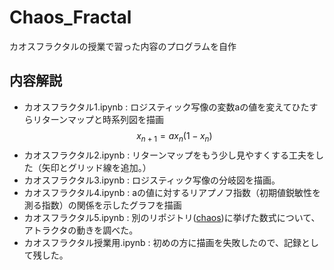 # Chaos_Fractal
カオスフラクタルの授業で習った内容のプログラムを自作


## 内容解説

* カオスフラクタル1.ipynb : ロジスティック写像の変数aの値を変えてひたすらリターンマップと時系列図を描画
$$ x_{n+1} = a x_n (1 - x_n)$$
* カオスフラクタル2.ipynb : リターンマップをもう少し見やすくする工夫をした（矢印とグリッド線を追加。）
* カオスフラクタル3.ipynb : ロジスティック写像の分岐図を描画。
* カオスフラクタル4.ipynb : aの値に対するリアプノフ指数（初期値鋭敏性を測る指数）の関係を示したグラフを描画
* カオスフラクタル5.ipynb : 別のリポジトリ(<a href="https://github.com/mickylan2367/Chaos">chaos</a>)に挙げた数式について、アトラクタの動きを調べた。
* カオスフラクタル授業用.ipynb : 初めの方に描画を失敗したので、記録として残した。
